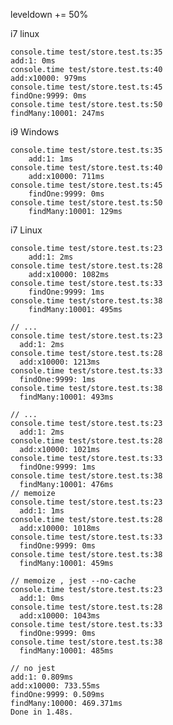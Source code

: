 leveldown += 50% 

i7 linux

    console.time test/store.test.ts:35
    add:1: 0ms
    console.time test/store.test.ts:40
    add:x10000: 979ms
    console.time test/store.test.ts:45
    findOne:9999: 0ms
    console.time test/store.test.ts:50
    findMany:10001: 247ms

i9 Windows

    console.time test/store.test.ts:35
        add:1: 1ms
    console.time test/store.test.ts:40
        add:x10000: 711ms
    console.time test/store.test.ts:45
        findOne:9999: 0ms
    console.time test/store.test.ts:50
        findMany:10001: 129ms

i7 Linux

    console.time test/store.test.ts:23
        add:1: 2ms
    console.time test/store.test.ts:28
        add:x10000: 1082ms
    console.time test/store.test.ts:33
        findOne:9999: 1ms
    console.time test/store.test.ts:38
        findMany:10001: 495ms

    // ...
    console.time test/store.test.ts:23
      add:1: 2ms
    console.time test/store.test.ts:28
      add:x10000: 1213ms
    console.time test/store.test.ts:33
      findOne:9999: 1ms
    console.time test/store.test.ts:38
      findMany:10001: 493ms
  
    // ...
    console.time test/store.test.ts:23
      add:1: 2ms
    console.time test/store.test.ts:28
      add:x10000: 1021ms
    console.time test/store.test.ts:33
      findOne:9999: 1ms
    console.time test/store.test.ts:38
      findMany:10001: 476ms
    // memoize
    console.time test/store.test.ts:23
      add:1: 1ms
    console.time test/store.test.ts:28
      add:x10000: 1018ms
    console.time test/store.test.ts:33
      findOne:9999: 0ms
    console.time test/store.test.ts:38
      findMany:10001: 459ms
    
    // memoize , jest --no-cache 
    console.time test/store.test.ts:23
      add:1: 0ms
    console.time test/store.test.ts:28
      add:x10000: 1043ms
    console.time test/store.test.ts:33
      findOne:9999: 0ms
    console.time test/store.test.ts:38
      findMany:10001: 485ms

    // no jest
    add:1: 0.809ms
    add:x10000: 733.55ms
    findOne:9999: 0.509ms
    findMany:10000: 469.371ms
    Done in 1.48s.